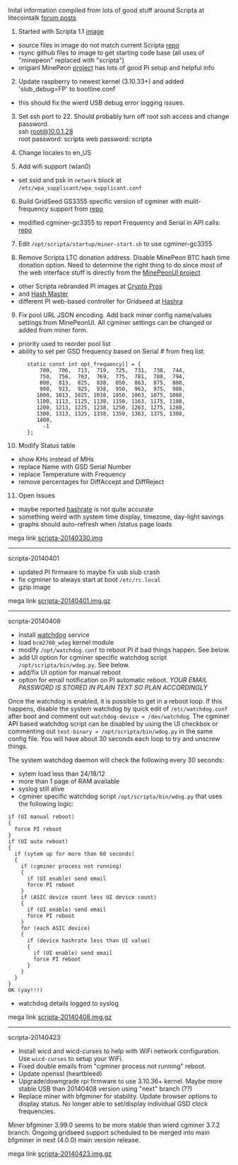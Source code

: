 
Inital information compiled from lots of good stuff around Scripta at litecointalk
[forum posts](https://litecointalk.org/index.php?topic=9908.msg143787#msg143787)

1. Started with Scripta 1.1 [image](http://www.lateralfactory.com/download.php?file=scripta-1_1.tgz)
  * source files in image do not match current Scripta [repo](https://github.com/scriptamining/scripta.git)  
  * rsync github files to image to get starting code base (all uses of "minepeon" replaced with "scripta")
  * origianl MinePeon [project](http://minepeon.com/index.php/Main_Page) has lots of good PI setup and helpful info
    
2. Update raspberry to newest kernel (3.10.33+) and added 'slub_debug=FP' to bootline.conf
  * this should fix the wierd USB debug error logging issues.   

3. Set ssh port to 22.  Should probably turn off root ssh access and change password.  
  ssh root@10.0.1.28  
  root password: scripta
  web password: scripta
    
4. Change locales to en_US

5. Add wifi support (wlan0)
  * set ssid and psk in `network` block at `/etc/wpa_supplicant/wpa_supplicant.conf`

6. Build GridSeed GS3355 specific version of cgminer with mulit-frequency support from [repo](https://github.com/girnyau/cgminer-gc3355)
  * modified cgminer-gc3355 to report Frequency and Serial in API calls: [repo](https://github.com/mox235/cgminer-gc3355)

7. Edit `/opt/scripta/startup/miner-start.sh` to use cgminer-gc3355

8. Remove Scripta LTC donation address.  Disable MinePeon BTC hash time donation option.  Need to determine the right thing to do since _most_ of the web interface stuff is directly from the [MinePeonUI project](https://github.com/MineForeman/zArchive-MinePeonWebUI.git)
  * other Scripta rebranded PI images at [Crypto Pros](http://www.cryptopros.com/2014/03/gridseed-dual-miner-first-look-amazing.html) 
  * and [Hash Master](https://hash-master.com/blog/using-your-raspberry-pi-as-a-gridseed-mining-controller/)
  * different PI web-based controller for Gridseed at [Hashra](https://github.com/HASHRA)

9. Fix pool URL JSON encoding.  Add back miner config name/values settings from MinePeonUI.  All cgminer settings can be changed or added from miner form. 
  * priority used to reorder pool list
  * ability to set per GSD frequency based on Serial # from freq list: 
  ```
        static const int opt_frequency[] = {
            700,  706,  713,  719,  725,  731,  738,  744,
            750,  756,  763,  769,  775,  781,  788,  794,
            800,  813,  825,  838,  850,  863,  875,  888,
            900,  913,  925,  938,  950,  963,  975,  988,
           1000, 1013, 1025, 1038, 1050, 1063, 1075, 1088,
           1100, 1113, 1125, 1138, 1150, 1163, 1175, 1188,
           1200, 1213, 1225, 1238, 1250, 1263, 1275, 1288,
           1300, 1313, 1325, 1338, 1350, 1363, 1375, 1388,
           1400,
             -1
        };
  ```
10. Modify Status table
  * show KHs instead of MHs
  * replace Name with GSD Serial Number
  * replace Temperature with Frequency
  * remove percentages for DiffAccept and DiffReject 
    
11. Open Issues
  * maybe reported [hashrate](http://cryptomining-blog.com/1760-what-is-the-actual-hashrate-you-get-from-your-gridseed-asic/) is not quite accurate
  * something weird with system time display, timezone, day-light savings
  * graphs should auto-refresh when /status page loads

mega link [scripta-20140330.img](https://mega.co.nz/#!D5RiSZTR!wcDqC3yOeUrYC6tqYM7Lh5YbRjVpdtQhg29CagL4ZsI)

---

scripta-20140401

  * updated PI firmware to maybe fix usb slub crash
  * fix cgminer to always start at boot `/etc/rc.local`
  * gzip image

mega link [scripta-20140401.img.gz](https://mega.co.nz/#!Tx42mJab!XMpNsU6cfS23GAuli3C_BgwrdJ15sFLqEF7QNgrYTN4)

---

scripta-20140408

  * install [watchdog](http://linux.die.net/man/8/watchdog) service
  * load `bcm2708_wdog` kernel module
  * modify `/opt/watchdog.conf` to reboot PI if bad things happen.  See below. 
  * add UI option for cgminer specific watchdog script `/opt/scripta/bin/wdog.py`.  See below.
  * add/fix UI option for manual reboot
  * option for email notification on PI automatic reboot.  *YOUR EMAIL PASSWORD IS STORED IN PLAIN TEXT SO PLAN ACCORDINGLY*  
  
Once the watchdog is enabled, it is possible to get in a reboot loop.  If this happens, disable the system watchdog by quick edit of `/etc/watchdog.conf` after boot and comment out `watchdog-device = /dev/watchdog`.  The cgminer API based watchdog script can be disabled by using the UI checkbox or commenting out `test-binary = /opt/scripta/bin/wdog.py` in the same config file.  You will have about 30 seconds each loop to try and unscrew things.   

The system watchdog daemon will check the following every 30 seconds:
  - sytem load less than 24/18/12
  - more than 1 page of RAM available
  - syslog still alive
  - cgminer specific watchdog script `/opt/scripta/bin/wdog.py` that uses the following logic:

  ```
  if (UI manual reboot)
  {
    force PI reboot
  }
  if (UI auto reboot)
  {
    if (sytem up for more than 60 seconds)
    {
      if (cgminer process not running)
      {
        if (UI enable) send email
        force PI reboot
      }
      if (ASIC device count less UI device count)
      {
        if (UI enable) send email
        force PI reboot
      }
      for (each ASIC device)
      {
        if (device hashrate less than UI value)
        {
          if (UI enable) send email
          force PI reboot
        }
      }
    }
  }
  OK (yay!!!)
  ```
  - watchdog details logged to syslog
  
mega link [scripta-20140408.img.gz](https://mega.co.nz/#!ah4XkCpL!A-b_10rNj1GvfQN36waTzxCRCHB_8UltIA4pFgaXIkw)   

---

scripta-20140423

  * Install wicd and wicd-curses to help with WiFi network configuration.  Use `wicd-curses` to setup your WiFi.
  * Fixed double emails from "cgminer process not running" reboot.
  * Update openssl (heartbleed)
  * Upgrade/downgrade rpi firmware to use 3.10.36+ kernel.  Maybe more stable USB than 20140408 version using "next" branch (??)
  * Replace miner with bfgminer for stability.  Update browser options to display status.  No longer able to set/display individual GSD clock frequencies.
  
Miner bfgminer 3.99.0 seems to be more stable than wierd cgminer 3.7.2 branch.  Ongoing gridseed support scheduled to be merged into main bfgminer in next (4.0.0) main version release.  

mega link [scripta-20140423.img.gz](https://mega.co.nz/#!PwB0jIzK!ltpfKSBv_IOc1gsyPog3eotnprKFOBoOoEkgiPN3-GY)


